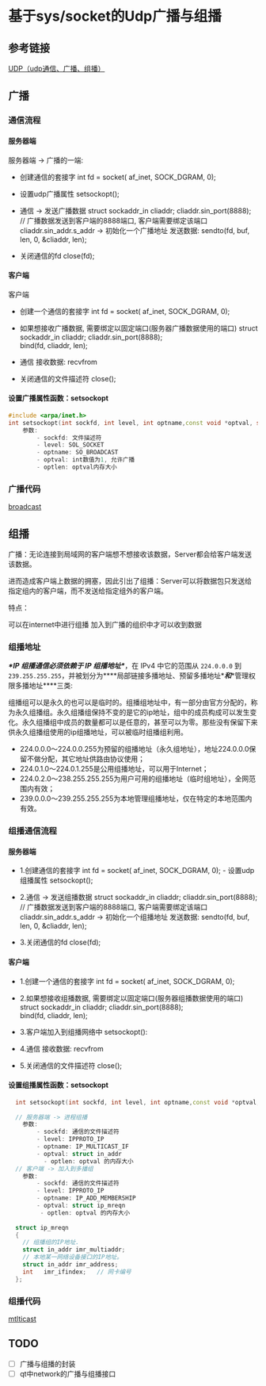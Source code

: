 # 基于sys/socket的Udp广播与组播

## 参考链接

[UDP（udp通信、广播、组播）](https://blog.csdn.net/qq_35883464/article/details/103741461)

## 广播

### 通信流程

#### 服务器端 

服务器端 -> 广播的一端: 

- 创建通信的套接字
              int fd = socket( af_inet, SOCK_DGRAM, 0);

- 设置udp广播属性
                  setsockopt();

- 通信 -> 发送广播数据
                struct sockaddr_in cliaddr;
                cliaddr.sin_port(8888);    // 广播数据发送到客户端的8888端口, 客户端需要绑定该端口
                cliaddr.sin_addr.s_addr -> 初始化一个广播地址
               发送数据: sendto(fd, buf, len, 0, &cliaddr, len);

- 关闭通信的fd
              close(fd);


#### 客户端

客户端

- 创建一个通信的套接字
                  int fd = socket( af_inet, SOCK_DGRAM, 0);

- 如果想接收广播数据, 需要绑定以固定端口(服务器广播数据使用的端口)
                struct sockaddr_in cliaddr;
                cliaddr.sin_port(8888);    
                bind(fd, cliaddr, len);

- 通信
              接收数据: recvfrom

- 关闭通信的文件描述符
              close();


#### 设置广播属性函数：setsockopt

```c++
#include <arpa/inet.h>
int setsockopt(int sockfd, int level, int optname,const void *optval, socklen_t optlen);
  	参数:
  		- sockfd: 文件描述符
  		- level: SOL_SOCKET
  		- optname: SO_BROADCAST
  		- optval: int数值为1, 允许广播
  		- optlen: optval内存大小
```

### 广播代码

[broadcast](./test/broadcast)

## 组播

广播：无论连接到局域网的客户端想不想接收该数据，Server都会给客户端发送该数据。

进而造成客户端上数据的拥塞，因此引出了组播：Server可以将数据包只发送给指定组内的客户端，而不发送给指定组外的客户端。


特点：

可以在internet中进行组播
加入到广播的组织中才可以收到数据

### 组播地址

***\*IP 组播通信必须依赖于 IP 组播地址\****，在 IPv4 中它的范围从  `224.0.0.0` 到 `239.255.255.255`，并被划分为***\*局部链接多播地址、预留多播地址\****和***\*管理权限多播地址\****三类:

组播组可以是永久的也可以是临时的。组播组地址中，有一部分由官方分配的，称为永久组播组。永久组播组保持不变的是它的ip地址，组中的成员构成可以发生变化。永久组播组中成员的数量都可以是任意的，甚至可以为零。那些没有保留下来供永久组播组使用的ip组播地址，可以被临时组播组利用。

- 224.0.0.0～224.0.0.255为预留的组播地址（永久组地址），地址224.0.0.0保留不做分配，其它地址供路由协议使用；
- 224.0.1.0～224.0.1.255是公用组播地址，可以用于Internet；
- 224.0.2.0～238.255.255.255为用户可用的组播地址（临时组地址），全网范围内有效；
- 239.0.0.0～239.255.255.255为本地管理组播地址，仅在特定的本地范围内有效。

### 组播通信流程

#### 服务器端

- 1.创建通信的套接字
              int fd = socket( af_inet, SOCK_DGRAM, 0);
          - 设置udp组播属性
                  setsockopt();

- 2.通信 -> 发送组播数据
                struct sockaddr_in cliaddr;
                cliaddr.sin_port(8888);    // 广播数据发送到客户端的8888端口, 客户端需要绑定该端口
                cliaddr.sin_addr.s_addr -> 初始化一个组播地址
              发送数据: sendto(fd, buf, len, 0, &cliaddr, len);

- 3.关闭通信的fd
              close(fd);

#### 客户端

- 1.创建一个通信的套接字
                  int fd = socket( af_inet, SOCK_DGRAM, 0);

- 2.如果想接收组播数据, 需要绑定以固定端口(服务器组播数据使用的端口)
                  struct sockaddr_in cliaddr;
                cliaddr.sin_port(8888);    
                  bind(fd, cliaddr, len);

- 3.客户端加入到组播网络中
                  setsockopt():

- 4.通信
              接收数据: recvfrom

- 5.关闭通信的文件描述符
              close();

#### 设置组播属性函数：setsockopt

```c++
  int setsockopt(int sockfd, int level, int optname,const void *optval, socklen_t optlen);
  
  // 服务器端 -> 进程组播
  	参数: 
  		- sockfd: 通信的文件描述符
  		- level: IPPROTO_IP
  		- optname: IP_MULTICAST_IF
  		- optval: struct in_addr
          - optlen: optval 的内存大小
  // 客户端 -> 加入到多播组
  	参数:
  		- sockfd: 通信的文件描述符
  		- level: IPPROTO_IP
  		- optname: IP_ADD_MEMBERSHIP
  		- optval: struct ip_mreqn
         - optlen: optval 的内存大小
          
  struct ip_mreqn
  {
  	// 组播组的IP地址.
  	struct in_addr imr_multiaddr; 
  	// 本地某一网络设备接口的IP地址。
  	struct in_addr imr_address;   
  	int   imr_ifindex;   // 网卡编号
  };
```

### 组播代码

[mtlticast](./test/mtlticast)

## TODO

- [ ] 广播与组播的封装
- [ ] qt中network的广播与组播接口